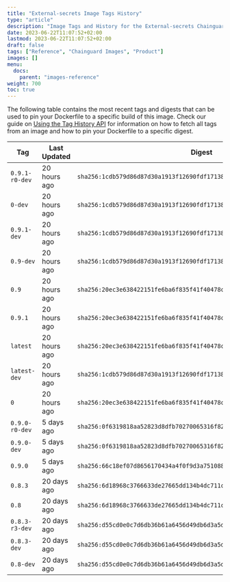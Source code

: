 ```yaml
---
title: "External-secrets Image Tags History"
type: "article"
description: "Image Tags and History for the External-secrets Chainguard Image"
date: 2023-06-22T11:07:52+02:00
lastmod: 2023-06-22T11:07:52+02:00
draft: false
tags: ["Reference", "Chainguard Images", "Product"]
images: []
menu:
  docs:
    parent: "images-reference"
weight: 700
toc: true
---
```


The following table contains the most recent tags and digests that can be used to pin your Dockerfile to a specific build of this image. Check our guide on [Using the Tag History API](/chainguard/chainguard-images/using-the-tag-history-api/) for information on how to fetch all tags from an image and how to pin your Dockerfile to a specific digest.

| Tag            | Last Updated | Digest                                                                    |
|----------------|--------------|---------------------------------------------------------------------------|
| `0.9.1-r0-dev` | 20 hours ago | `sha256:1cdb579d86d87d30a1913f12690fdf17138cc23de7badb8a22f735ca5fd7ab8f` |
| `0-dev`        | 20 hours ago | `sha256:1cdb579d86d87d30a1913f12690fdf17138cc23de7badb8a22f735ca5fd7ab8f` |
| `0.9.1-dev`    | 20 hours ago | `sha256:1cdb579d86d87d30a1913f12690fdf17138cc23de7badb8a22f735ca5fd7ab8f` |
| `0.9-dev`      | 20 hours ago | `sha256:1cdb579d86d87d30a1913f12690fdf17138cc23de7badb8a22f735ca5fd7ab8f` |
| `0.9`          | 20 hours ago | `sha256:20ec3e638422151fe6ba6f835f41f40478c88a052eb009c62441831e304455c1` |
| `0.9.1`        | 20 hours ago | `sha256:20ec3e638422151fe6ba6f835f41f40478c88a052eb009c62441831e304455c1` |
| `latest`       | 20 hours ago | `sha256:20ec3e638422151fe6ba6f835f41f40478c88a052eb009c62441831e304455c1` |
| `latest-dev`   | 20 hours ago | `sha256:1cdb579d86d87d30a1913f12690fdf17138cc23de7badb8a22f735ca5fd7ab8f` |
| `0`            | 20 hours ago | `sha256:20ec3e638422151fe6ba6f835f41f40478c88a052eb009c62441831e304455c1` |
| `0.9.0-r0-dev` | 5 days ago   | `sha256:0f6319818aa52823d8dfb70270065316f82112494eb8c80888edf2abd1b0aab4` |
| `0.9.0-dev`    | 5 days ago   | `sha256:0f6319818aa52823d8dfb70270065316f82112494eb8c80888edf2abd1b0aab4` |
| `0.9.0`        | 5 days ago   | `sha256:66c18ef07d8656170434a4f0f9d3a7510889bff7038326909b56a88d474af2a1` |
| `0.8.3`        | 20 days ago  | `sha256:6d18968c3766633de27665dd134b4dc711c927b53cbb924917ffb966b1540d30` |
| `0.8`          | 20 days ago  | `sha256:6d18968c3766633de27665dd134b4dc711c927b53cbb924917ffb966b1540d30` |
| `0.8.3-r3-dev` | 20 days ago  | `sha256:d55cd0e0c7d6db36b61a6456d49db6d3a5dbac977fa023a14718a5ef91619aab` |
| `0.8.3-dev`    | 20 days ago  | `sha256:d55cd0e0c7d6db36b61a6456d49db6d3a5dbac977fa023a14718a5ef91619aab` |
| `0.8-dev`      | 20 days ago  | `sha256:d55cd0e0c7d6db36b61a6456d49db6d3a5dbac977fa023a14718a5ef91619aab` |
